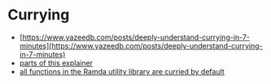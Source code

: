 # Currying

* [https://www.yazeedb.com/posts/deeply-understand-currying-in-7-minutes](https://www.yazeedb.com/posts/deeply-understand-currying-in-7-minutes)
* [parts of this explainer](https://medium.com/javascript-scene/the-rise-and-fall-and-rise-of-functional-programming-composable-software-c2d91b424c8c)
* [all functions in the Ramda utility library are curried by default](../ramda/using-ramda.md)